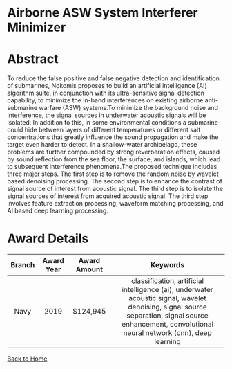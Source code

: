 
Airborne ASW System Interferer Minimizer
========================================

# Abstract


To reduce the false positive and false negative detection and identification of submarines, Nokomis proposes to build an artificial intelligence (AI) algorithm suite, in conjunction with its ultra-sensitive signal detection capability, to minimize the in-band interferences on existing airborne anti-submarine warfare (ASW) systems.To minimize the background noise and interference, the signal sources in underwater acoustic signals will be isolated. In addition to this, in some environmental conditions a submarine could hide between layers of different temperatures or different salt concentrations that greatly influence the sound propagation and make the target even harder to detect. In a shallow-water archipelago, these problems are further compounded by strong reverberation effects, caused by sound reflection from the sea floor, the surface, and islands, which lead to subsequent interference phenomena.The proposed technique includes three major steps. The first step is to remove the random noise by wavelet based denoising processing. The second step is to enhance the contrast of signal source of interest from acoustic signal. The third step is to isolate the signal sources of interest from acquired acoustic signal. The third step involves feature extraction processing, waveform matching processing, and AI based deep learning processing.  

# Award Details

|Branch|Award Year|Award Amount|Keywords|
| :---: | :---: | :---: | :---: |
|Navy|2019|$124,945|classification, artificial intelligence (ai), underwater acoustic signal, wavelet denoising, signal source separation, signal source enhancement, convolutional neural network (cnn), deep learning|
  
  


[Back to Home](https://github.com/chrischow/dod_sbir_awards/JH/#1988)